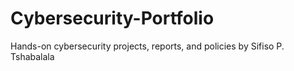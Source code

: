 # Cybersecurity-Portfolio
Hands-on cybersecurity projects, reports, and policies by Sifiso P. Tshabalala
